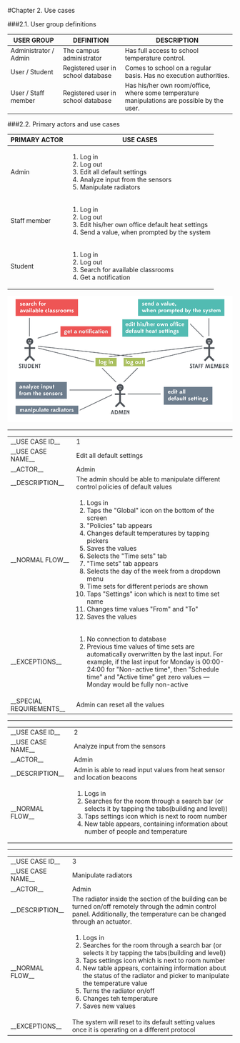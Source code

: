 #Chapter 2. Use cases

###2.1. User group definitions

| USER GROUP      | DEFINITION           | DESCRIPTION  |
| ------------- |-------------| -----|
| Administrator / Admin     | The campus administrator          |   Has full access to school temperature control.|
| User / Student      | Registered user in school database     |   Comes to school on a regular basis. Has no execution authorities. |
| User / Staff member | Registered user in school database     |   Has his/her own room/office, where some temperature manipulations are possible by the user.  |

###2.2. Primary actors and use cases

| PRIMARY ACTOR        | USE CASES           |
| ------------- | ------------- |
| Admin      | <ol><li>Log in</li><li>Log out</li><li>Edit all default settings</li><li>Analyze input from the sensors</li><li>Manipulate radiators</li></ol>|
| Staff member     | <ol><li>Log in</li><li>Log out</li><li>Edit his/her own office default heat settings</li><li>Send a value, when prompted by the system</li></ol>      |
| Student | <ol><li>Log in</li><li>Log out</li><li>Search for available classrooms</li><li>Get a notification</li></ol>    |

<img src="img/use_cases.png" />

---

 <table>
  <tr>
    <td>__USE CASE ID__</td>
    <td>1</td>
  </tr>
  <tr>
    <td>__USE CASE NAME__</td>
    <td>Edit all default settings</td>
  </tr>
  <tr>
    <td>__ACTOR__</td>
    <td>Admin</td>
  </tr>
  <tr>
    <td>__DESCRIPTION__</td>
    <td>The admin should be able to manipulate different control policies of default values</td>
  </tr>
  <tr>
    <td>__NORMAL FLOW__</td>
    <td>
     <ol>
      <li>Logs in</li>
      <li>Taps the "Global" icon on the bottom of the screen</li>
      <li>"Policies" tab appears</li>
      <li>Changes default temperatures by tapping pickers</li>
      <li>Saves the values</li>
      <li>Selects the "Time sets" tab</li>
      <li>"Time sets" tab appears</li>
      <li>Selects the day of the week from a dropdown menu</li>
      <li>Time sets for different periods are shown</li>
      <li>Taps "Settings" icon which is next to time set name</li>
      <li>Changes time values "From" and "To"</li>
      <li>Saves the values</li>
     </ol>
    </td>
  </tr>
  <tr>
    <td>__EXCEPTIONS__</td>
    <td>
     <ol>
      <li>No connection to database</li>
      <li>Previous time values of time sets are automatically overwritten by the last input. For example, if the last input for Monday is 00:00-24:00 for "Non-active time", then "Schedule time" and "Active time" get zero values — Monday would be fully non-active</li>
     </ol>
    </td>
  </tr>
  <tr>
    <td>__SPECIAL REQUIREMENTS__</td>
    <td>Admin can reset all the values</td>
  </tr>
</table> 

---

 <table>
  <tr>
    <td>__USE CASE ID__</td>
    <td>2</td>
  </tr>
  <tr>
    <td>__USE CASE NAME__</td>
    <td>Analyze input from the sensors</td>
  </tr>
  <tr>
    <td>__ACTOR__</td>
    <td>Admin</td>
  </tr>
  <tr>
    <td>__DESCRIPTION__</td>
    <td>Admin is able to read input values from heat sensor and location beacons</td>
  </tr>
  <tr>
    <td>__NORMAL FLOW__</td>
    <td>
     <ol>
      <li>Logs in</li>
      <li>Searches for the room through a search bar (or selects it by tapping the tabs(building and level))</li>
      <li>Taps settings icon which is next to room number</li>
      <li>New table appears, containing information about number of people and temperature</li>
     </ol>
    </td>
  </tr>
</table>

---

 <table>
  <tr>
    <td>__USE CASE ID__</td>
    <td>3</td>
  </tr>
  <tr>
    <td>__USE CASE NAME__</td>
    <td>Manipulate radiators</td>
  </tr>
  <tr>
    <td>__ACTOR__</td>
    <td>Admin</td>
  </tr>
  <tr>
    <td>__DESCRIPTION__</td>
    <td>The radiator inside the section of the building can be turned on/off remotely through the admin control panel. Additionally, the temperature can be changed through an actuator.</td>
  </tr>
  <tr>
    <td>__NORMAL FLOW__</td>
    <td>
     <ol>
      <li>Logs in</li>
      <li>Searches for the room through a search bar (or selects it by tapping the tabs(building and level))</li>
      <li>Taps settings icon which is next to room number</li>
      <li>New table appears, containing information about the status of the radiator and picker to manipulate the temperature value</li>
      <li>Turns the radiator on/off</li>
      <li>Changes teh temperature</li>
      <li>Saves new values</li>
     </ol>
    </td>
  </tr>
  <tr>
    <td>__EXCEPTIONS__</td>
    <td>The system will reset to its default setting values once it is operating on a different protocol</td>
  </tr>
</table>
